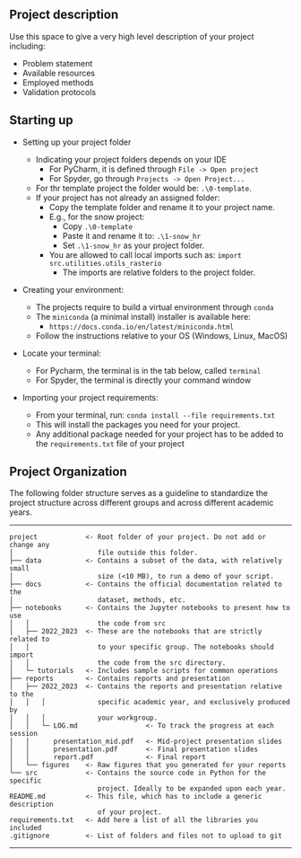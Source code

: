 ## Project description

Use this space to give a very high level description of your project including:
- Problem statement
- Available resources
- Employed methods
- Validation protocols

## Starting up

- Setting up your project folder
  - Indicating your project folders depends on your IDE
      - For PyCharm, it is defined through `File -> Open project`
      - For Spyder, go through `Projects -> Open Project...`
  - For thr template project the folder would be: ```.\0-template```. 
  - If your project has not already an assigned folder:
    - Copy the template folder and rename it to your project name.
    - E.g., for the snow project:
      - Copy ```.\0-template``` 
      - Paste it and rename it to: ```.\1-snow_hr```
      - Set ```.\1-snow_hr``` as your project folder. 
    - You are allowed to call local imports such as:
         ```import src.utilities.utils_rasterio```
      - The imports are relative folders to the project folder.

- Creating your environment:
    - The projects require to build a virtual environment through `conda`
    - The `miniconda` (a minimal install) installer is available here:
      - ```https://docs.conda.io/en/latest/miniconda.html```
    - Follow the instructions relative to your OS (Windows, Linux, MacOS) 

- Locate your terminal:
  - For Pycharm, the terminal is in the tab below, called `terminal`
  - For Spyder, the terminal is directly your command window

- Importing your project requirements:
  - From your terminal, run:
  ```conda install --file requirements.txt```
  - This will install the packages you need for your project. 
  - Any additional package needed for your project has to be added to 
    the `requirements.txt` file of your project


## Project Organization

The following folder structure serves as a guideline to standardize the project
structure across different groups and across different academic years.

------------
    project            <- Root folder of your project. Do not add or change any 
    │                     file outside this folder.  
    ├── data           <- Contains a subset of the data, with relatively small  
    │                     size (<10 MB), to run a demo of your script.  
    ├── docs           <- Contains the official documentation related to the  
    │                     dataset, methods, etc.  
    ├── notebooks      <- Contains the Jupyter notebooks to present how to use  
    │   │                 the code from src
    │   ├── 2022_2023  <- These are the notebooks that are strictly related to
    │   │                 to your specific group. The notebooks should import
    │   │                 the code from the src directory.
    │   └─ tutorials   <- Includes sample scripts for common operations
    ├── reports        <- Contains reports and presentation
    │   ├── 2022_2023  <- Contains the reports and presentation relative to the
    │   │   │             specific academic year, and exclusively produced by
    │   │   │             your workgroup. 
    │   │   └─ LOG.md                 <- To track the progress at each session
    │   │      presentation_mid.pdf   <- Mid-project presentation slides
    │   │      presentation.pdf       <- Final presentation slides
    │   │      report.pdf             <- Final report
    │   └── figures    <- Raw figures that you generated for your reports
    └── src            <- Contains the source code in Python for the specific  
                          project. Ideally to be expanded upon each year.
    README.md          <- This file, which has to include a generic description
                          of your project.
    requirements.txt   <- Add here a list of all the libraries you included
    .gitignore         <- List of folders and files not to upload to git
------------
 